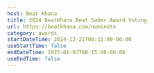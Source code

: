 ```yaml
---
host: Beat Khana
title: 2024 BeatKhana Beat Saber Award Voting
url: https://beatkhana.com/nominate
category: awards
startDateTime: 2024-12-21T08:15:00-06:00
useStartTime: false
endDateTime: 2025-01-03T08:15:00-06:00
useEndTime: false
---
```

